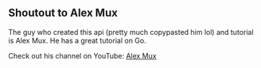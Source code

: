 ## Shoutout to Alex Mux

The guy who created this api (pretty much copypasted him lol) and tutorial is Alex Mux. He has a great tutorial on Go.

Check out his channel on YouTube: [Alex Mux](https://www.youtube.com/@mr_mux408/videos)
